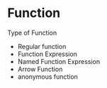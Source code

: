 # Function

Type of Function

- Regular function
- Function Expression
- Named Function Expression
- Arrow Function
- anonymous function
